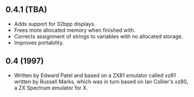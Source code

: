 ## 0.4.1 (TBA)

 * Adds support for 32bpp displays.
 * Frees more allocated memory when finished with.
 * Corrects assignment of strings to variables with no allocated storage.
 * Improves portability.

## 0.4 (1997)

 * Written by Edward Patel and based on a ZX81 emulator called xz81 written by Russell Marks, which was in turn based on Ian Collier's xz80, a ZX Spectrum emulator for X.
